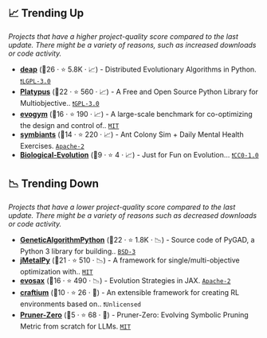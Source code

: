 ## 📈 Trending Up

_Projects that have a higher project-quality score compared to the last update. There might be a variety of reasons, such as increased downloads or code activity._

- <b><a href="https://github.com/DEAP/deap">deap</a></b> (🥇26 ·  ⭐ 5.8K · 📈) - Distributed Evolutionary Algorithms in Python. <code><a href="http://bit.ly/37RvQcA">❗️LGPL-3.0</a></code>
- <b><a href="https://github.com/Project-Platypus/Platypus">Platypus</a></b> (🥇22 ·  ⭐ 560 · 📈) - A Free and Open Source Python Library for Multiobjective.. <code><a href="http://bit.ly/2M0xdwT">❗️GPL-3.0</a></code>
- <b><a href="https://github.com/EvolutionGym/evogym">evogym</a></b> (🥈16 ·  ⭐ 190 · 📈) - A large-scale benchmark for co-optimizing the design and control of.. <code><a href="http://bit.ly/34MBwT8">MIT</a></code>
- <b><a href="https://github.com/MeoMix/symbiants">symbiants</a></b> (🥈14 ·  ⭐ 220 · 📈) - Ant Colony Sim + Daily Mental Health Exercises. <code><a href="http://bit.ly/3nYMfla">Apache-2</a></code>
- <b><a href="https://github.com/Evolutionary-Intelligence/Biological-Evolution">Biological-Evolution</a></b> (🥉9 ·  ⭐ 4 · 📈) - Just for Fun on Evolution... <code><a href="https://tldrlegal.com/search?q=CC0-1.0">❗️CC0-1.0</a></code>

## 📉 Trending Down

_Projects that have a lower project-quality score compared to the last update. There might be a variety of reasons such as decreased downloads or code activity._

- <b><a href="https://github.com/ahmedfgad/GeneticAlgorithmPython">GeneticAlgorithmPython</a></b> (🥇22 ·  ⭐ 1.8K · 📉) - Source code of PyGAD, a Python 3 library for building.. <code><a href="http://bit.ly/3aKzpTv">BSD-3</a></code>
- <b><a href="https://github.com/jMetal/jMetalPy">jMetalPy</a></b> (🥇21 ·  ⭐ 510 · 📉) - A framework for single/multi-objective optimization with.. <code><a href="http://bit.ly/34MBwT8">MIT</a></code>
- <b><a href="https://github.com/RobertTLange/evosax">evosax</a></b> (🥈16 ·  ⭐ 490 · 📉) - Evolution Strategies in JAX. <code><a href="http://bit.ly/3nYMfla">Apache-2</a></code>
- <b><a href="https://github.com/mikelma/craftium">craftium</a></b> (🥉10 ·  ⭐ 26 · 🐣) - An extensible framework for creating RL environments based on.. <code>❗Unlicensed</code>
- <b><a href="https://github.com/pprp/Pruner-Zero">Pruner-Zero</a></b> (🥉5 ·  ⭐ 68 · 🐣) - Pruner-Zero: Evolving Symbolic Pruning Metric from scratch for LLMs. <code><a href="http://bit.ly/34MBwT8">MIT</a></code>

